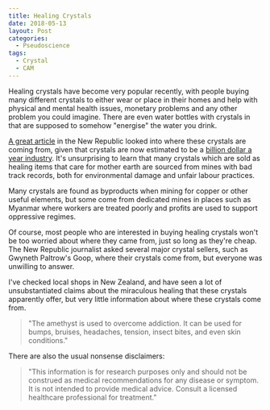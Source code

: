 ```yaml
---
title: Healing Crystals
date: 2018-05-13
layout: Post
categories:
  - Pseudoscience
tags:
  - Crystal
  - CAM
---
```


Healing crystals have become very popular recently, with people buying many different crystals to either wear or place in their homes and help with physical and mental health issues, monetary problems and any other problem you could imagine. There are even water bottles with crystals in that are supposed to somehow "energise" the water you drink.

<!-- more -->

[A great article](https://newrepublic.com/article/148190/know-healing-crystals-come-from) in the New Republic looked into where these crystals are coming from, given that crystals are now estimated to be a [billion dollar a year industry](https://www.fastcompany.com/40410406/is-there-a-crystal-bubble-inside-the-billion-dollar-healing-gemstone-industry). It's unsurprising to learn that many crystals which are sold as healing items that care for mother earth are sourced from mines with bad track records, both for environmental damage and unfair labour practices.

Many crystals are found as byproducts when mining for copper or other useful elements, but some come from dedicated mines in places such as Myanmar where workers are treated poorly and profits are used to support oppressive regimes.

Of course, most people who are interested in buying healing crystals won't be too worried about where they came from, just so long as they're cheap. The New Republic journalist asked several major crystal sellers, such as Gwyneth Paltrow's Goop, where their crystals come from, but everyone was unwilling to answer.

I've checked local shops in New Zealand, and have seen a lot of unsubstantiated claims about the miraculous healing that these crystals apparently offer, but very little information about where these crystals come from.

> "The amethyst is used to overcome addiction. It can be used for bumps, bruises, headaches, tension, insect bites, and even skin conditions."

There are also the usual nonsense disclaimers:

> "This information is for research purposes only and should not be construed as medical recommendations for any disease or symptom. It is not intended to provide medical advice. Consult a licensed healthcare professional for treatment."
